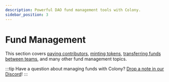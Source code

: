 ```yaml
---
description: Powerful DAO fund management tools with Colony.
sidebar_position: 3
---
```


# Fund Management

This section covers [paying contributors](../making-payments/payments.md), [minting tokens](mint-tokens.md), [transferring funds between teams](move-funds.md), and many other fund management topics. 

:::tip
Have a question about managing funds with Colony? [Drop a note in our Discord](https://discord.gg/feVZWwysqM)!
:::
